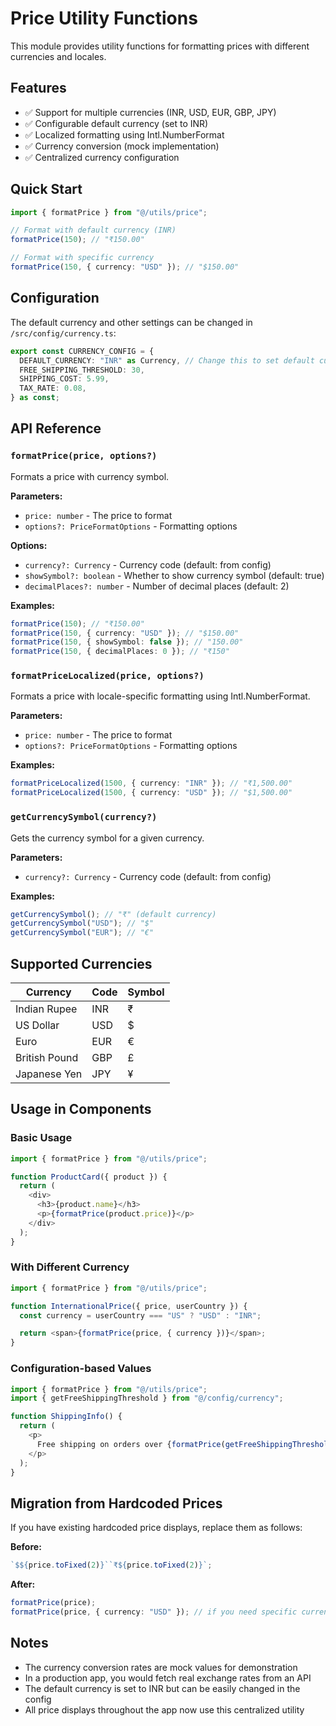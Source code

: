 # Price Utility Functions

This module provides utility functions for formatting prices with different currencies and locales.

## Features

- ✅ Support for multiple currencies (INR, USD, EUR, GBP, JPY)
- ✅ Configurable default currency (set to INR)
- ✅ Localized formatting using Intl.NumberFormat
- ✅ Currency conversion (mock implementation)
- ✅ Centralized currency configuration

## Quick Start

```typescript
import { formatPrice } from "@/utils/price";

// Format with default currency (INR)
formatPrice(150); // "₹150.00"

// Format with specific currency
formatPrice(150, { currency: "USD" }); // "$150.00"
```

## Configuration

The default currency and other settings can be changed in `/src/config/currency.ts`:

```typescript
export const CURRENCY_CONFIG = {
  DEFAULT_CURRENCY: "INR" as Currency, // Change this to set default currency
  FREE_SHIPPING_THRESHOLD: 30,
  SHIPPING_COST: 5.99,
  TAX_RATE: 0.08,
} as const;
```

## API Reference

### `formatPrice(price, options?)`

Formats a price with currency symbol.

**Parameters:**

- `price: number` - The price to format
- `options?: PriceFormatOptions` - Formatting options

**Options:**

- `currency?: Currency` - Currency code (default: from config)
- `showSymbol?: boolean` - Whether to show currency symbol (default: true)
- `decimalPlaces?: number` - Number of decimal places (default: 2)

**Examples:**

```typescript
formatPrice(150); // "₹150.00"
formatPrice(150, { currency: "USD" }); // "$150.00"
formatPrice(150, { showSymbol: false }); // "150.00"
formatPrice(150, { decimalPlaces: 0 }); // "₹150"
```

### `formatPriceLocalized(price, options?)`

Formats a price with locale-specific formatting using Intl.NumberFormat.

**Parameters:**

- `price: number` - The price to format
- `options?: PriceFormatOptions` - Formatting options

**Examples:**

```typescript
formatPriceLocalized(1500, { currency: "INR" }); // "₹1,500.00"
formatPriceLocalized(1500, { currency: "USD" }); // "$1,500.00"
```

### `getCurrencySymbol(currency?)`

Gets the currency symbol for a given currency.

**Parameters:**

- `currency?: Currency` - Currency code (default: from config)

**Examples:**

```typescript
getCurrencySymbol(); // "₹" (default currency)
getCurrencySymbol("USD"); // "$"
getCurrencySymbol("EUR"); // "€"
```

## Supported Currencies

| Currency      | Code | Symbol |
| ------------- | ---- | ------ |
| Indian Rupee  | INR  | ₹      |
| US Dollar     | USD  | $      |
| Euro          | EUR  | €      |
| British Pound | GBP  | £      |
| Japanese Yen  | JPY  | ¥      |

## Usage in Components

### Basic Usage

```typescript
import { formatPrice } from "@/utils/price";

function ProductCard({ product }) {
  return (
    <div>
      <h3>{product.name}</h3>
      <p>{formatPrice(product.price)}</p>
    </div>
  );
}
```

### With Different Currency

```typescript
import { formatPrice } from "@/utils/price";

function InternationalPrice({ price, userCountry }) {
  const currency = userCountry === "US" ? "USD" : "INR";

  return <span>{formatPrice(price, { currency })}</span>;
}
```

### Configuration-based Values

```typescript
import { formatPrice } from "@/utils/price";
import { getFreeShippingThreshold } from "@/config/currency";

function ShippingInfo() {
  return (
    <p>
      Free shipping on orders over {formatPrice(getFreeShippingThreshold())}
    </p>
  );
}
```

## Migration from Hardcoded Prices

If you have existing hardcoded price displays, replace them as follows:

**Before:**

```typescript
`$${price.toFixed(2)}``₹${price.toFixed(2)}`;
```

**After:**

```typescript
formatPrice(price);
formatPrice(price, { currency: "USD" }); // if you need specific currency
```

## Notes

- The currency conversion rates are mock values for demonstration
- In a production app, you would fetch real exchange rates from an API
- The default currency is set to INR but can be easily changed in the config
- All price displays throughout the app now use this centralized utility
